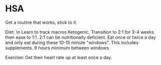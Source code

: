 # HSA

Get a routine that works, stick to it.


Diet: \n
Learn to track macros
Ketogenic. Transition to 2:1 for 3-4 weeks then ease to 1:1. 2:1 can be nutritionally deficient. 
Eat once or twice a day and only eat during these 10-15 minute "windows". This includes supplements. 9 hours minimum between windows.


Exercise:
Get their heart rate up at least once a day. 


